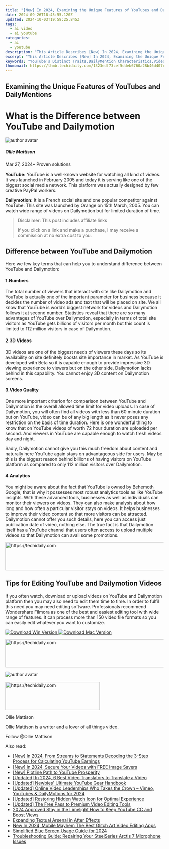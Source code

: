 ```yaml
---
title: "[New] In 2024, Examining the Unique Features of YouTubes and DailyMentions"
date: 2024-09-26T18:45:55.120Z
updated: 2024-10-03T19:58:25.845Z
tags:
  - ai video
  - ai youtube
categories:
  - ai
  - youtube
description: "This Article Describes [New] In 2024, Examining the Unique Features of YouTubes and DailyMentions"
excerpt: "This Article Describes [New] In 2024, Examining the Unique Features of YouTubes and DailyMentions"
keywords: "YouTube's Distinct Traits,DailyMention Characteristics,Video Platform Analysis,Content Sharing Insights,Social Media Comparison,Digital Media Features,Engagement Metrics Study"
thumbnail: https://thmb.techidaily.com/1323edf73cef5ddeb6760a28b46d407c0ed89a3159fd177b98bcbf03f2bf6c24.jpg
---
```


## Examining the Unique Features of YouTubes and DailyMentions

# What is the Difference between YouTube and Dailymotion

![author avatar](https://images.wondershare.com/filmora/article-images/ollie-mattison.jpg)

##### Ollie Mattison

 Mar 27, 2024• Proven solutions

**YouTube:** YouTube is a well-known website for watching all kind of videos. It was launched in February 2005 and today it is serving like one of the biggest social media network. This platform was actually designed by few creative PayPal workers.

**Dailymotion:** It is a French social site and one popular competitor against YouTube. This site was launched by Orange on 15th March, 2005\. You can watch wide range of videos on Dailymotion but for limited duration of time.

>  Disclaimer: This post includes affiliate links
>
>  If you click on a link and make a purchase, I may receive a commission at no extra cost to you.
>

## Difference between YouTube and Dailymotion

 Here we few key terms that can help you to understand difference between YouTube and Dailymotion:

#### 1.Numbers

 The total number of viewers that interact with site like Dailymotion and YouTube is actually one of the important parameter for business because it decides the number of video ads and text that will be placed on site. We all know that YouTube is world’s biggest network for videos and Dailymotion follows it at second number. Statistics reveal that there are so many advantages of YouTube over Dailymotion, especially in terms of total site visitors as YouTube gets billions of visitors per month but this count is limited to 112 million visitors in case of Dailymotion.

#### 2.3D Videos

 3D videos are one of the biggest needs of viewers these days so its availability on site definitely boosts site importance in market. As YouTube is developed with Beta so it is capable enough to provide impressive 3D viewing experience to viewers but on the other side, Dailymotion lacks behind in this capability. You cannot enjoy 3D content on Dailymotion screens.

#### 3.Video Quality

 One more important criterion for comparison between YouTube and Dailymotion is the overall allowed time limit for video uploads. In case of Dailymotion, you will often find all videos with less than 60 minute duration but on YouTube, video can be of any big length as it never poses any restriction on the basis of time duration. Here is one wonderful thing to know that on YouTube videos of worth 72 hour duration are uploaded per second. And viewers in YouTube are capable enough to watch fresh videos day and night.

 Sadly, Dailymotion cannot give you this much freedom about content and naturally here YouTube again stays on advantageous side for users. May be this is the biggest reason behind billions of having visitors on YouTube platform as compared to only 112 million visitors over Dailymotion.

#### 4.Analytics

 You might be aware about the fact that YouTube is owned by Behemoth Google; that is why it possesses most robust analytics tools as like YouTube insights. With these advanced tools, businesses as well as individuals can monitor their viewers on videos. They can also make analysis about how long and how often a particular visitor stays on videos. It helps businesses to improve their video content so that more visitors can be attracted. Dailymotion cannot offer you such details, here you can access just publication date of video, nothing else. The true fact is that Dailymotion itself has a YouTube channel that users often access to upload multiple videos so that Dailymotion can avail some promotions.

<!-- affiliate ads begin -->
<a href="https://appsumo.8odi.net/c/5597632/2094476/7443" target="_top" id="2094476">
  <img src="//a.impactradius-go.com/display-ad/7443-2094476" border="0" alt="https://techidaily.com" width="728" height="90"/>
</a>
<img height="0" width="0" src="https://appsumo.8odi.net/i/5597632/2094476/7443" style="position:absolute;visibility:hidden;" border="0" />
<!-- affiliate ads end -->

## Tips for Editing YouTube and Dailymotion Videos

 If you often watch, download or upload videos on YouTube and Dailymotion platform then you may also need to edit them time to time. In order to fulfil this need you may need editing software. Professionals recommend Wondershare Filmora as one of the best and easiest editing tool with wide range of features. It can process more than 150 video file formats so you can easily edit whatever you want to customize.

[![Download Win Version](https://images.wondershare.com/filmora/guide/download-btn-win.jpg) ](https://tools.techidaily.com/wondershare/filmora/download/) [![Download Mac Version](https://images.wondershare.com/filmora/guide/download-btn-mac.jpg) ](https://tools.techidaily.com/wondershare/filmora/download/)

<!-- affiliate ads begin -->
<a href="https://appsumo.8odi.net/c/5597632/2151892/7443" target="_top" id="2151892">
  <img src="//a.impactradius-go.com/display-ad/7443-2151892" border="0" alt="https://techidaily.com" width="600" height="90"/>
</a>
<img height="0" width="0" src="https://appsumo.8odi.net/i/5597632/2151892/7443" style="position:absolute;visibility:hidden;" border="0" />
<!-- affiliate ads end -->

![author avatar](https://images.wondershare.com/filmora/article-images/ollie-mattison.jpg)

<!-- affiliate ads begin -->
<a href="https://aligracehair.sjv.io/c/5597632/2006928/19272" target="_top" id="2006928">
  <img src="//a.impactradius-go.com/display-ad/19272-2006928" border="0" alt="https://techidaily.com" width="300" height="90"/>
</a>
<img height="0" width="0" src="https://aligracehair.sjv.io/i/5597632/2006928/19272" style="position:absolute;visibility:hidden;" border="0" />
<!-- affiliate ads end -->

Ollie Mattison

Ollie Mattison is a writer and a lover of all things video.

Follow @Ollie Mattison

<ins class="adsbygoogle"
     style="display:block"
     data-ad-format="autorelaxed"
     data-ad-client="ca-pub-7571918770474297"
     data-ad-slot="1223367746"></ins>

<ins class="adsbygoogle"
     style="display:block"
     data-ad-client="ca-pub-7571918770474297"
     data-ad-slot="8358498916"
     data-ad-format="auto"
     data-full-width-responsive="true"></ins>

<span class="atpl-alsoreadstyle">Also read:</span>
<div><ul>
<li><a href="https://eaxpv-info.techidaily.com/new-in-2024-from-streams-to-statements-decoding-the-3-step-process-for-calculating-youtube-earnings/"><u>[New] In 2024, From Streams to Statements Decoding the 3-Step Process for Calculating YouTube Earnings</u></a></li>
<li><a href="https://youtube-lab.techidaily.com/n-2024-secure-your-videos-with-free-image-savers/"><u>[New] In 2024, Secure Your Videos with FREE Image Savers</u></a></li>
<li><a href="https://youtube-lab.techidaily.com/lotline-path-to-youtube-prosperity/"><u>[New] Plotline Path to YouTube Prosperity</u></a></li>
<li><a href="https://fox-cloud.techidaily.com/updated-in-2024-6-best-video-translators-to-translate-a-video/"><u>[Updated] In 2024, 6 Best Video Translators to Translate a Video</u></a></li>
<li><a href="https://youtube-lab.techidaily.com/ed-newbies-ultimate-youtube-gear-handbook/"><u>[Updated] Newbies' Ultimate YouTube Gear Handbook</u></a></li>
<li><a href="https://youtube-lab.techidaily.com/ed-online-video-leaderships-who-takes-the-crown-vimeo-youtubes-and-dailymotions-for-2024/"><u>[Updated] Online Video Leaderships Who Takes the Crown – Vimeo, YouTubes & DailyMotions for 2024</u></a></li>
<li><a href="https://facebook-clips.techidaily.com/updated-restoring-hidden-watch-icon-for-optimal-experience/"><u>[Updated] Restoring Hidden Watch Icon for Optimal Experience</u></a></li>
<li><a href="https://fox-helps.techidaily.com/updated-the-free-pass-to-premium-video-editing-tools/"><u>[Updated] The Free Pass to Premium Video Editing Tools</u></a></li>
<li><a href="https://youtube-help.techidaily.com/2024-approved-stay-in-the-limelight-how-to-keep-youtube-cc-and-boost-views/"><u>2024 Approved Stay in the Limelight How to Keep YouTube CC and Boost Views</u></a></li>
<li><a href="https://extra-hints.techidaily.com/expanding-textual-arsenal-in-after-effects/"><u>Expanding Textual Arsenal in After Effects</u></a></li>
<li><a href="https://ai-video-apps.techidaily.com/new-in-2024-mobile-mayhem-the-best-glitch-art-video-editing-apps/"><u>New In 2024, Mobile Mayhem The Best Glitch Art Video Editing Apps</u></a></li>
<li><a href="https://youtube-lab.techidaily.com/ified-blue-screen-usage-guide-for-2024/"><u>Simplified Blue Screen Usage Guide for 2024</u></a></li>
<li><a href="https://sound-issues.techidaily.com/troubleshooting-guide-repairing-your-steelseries-arctis-7-microphone-issues/"><u>Troubleshooting Guide: Repairing Your SteelSeries Arctis 7 Microphone Issues</u></a></li>
</ul></div>

